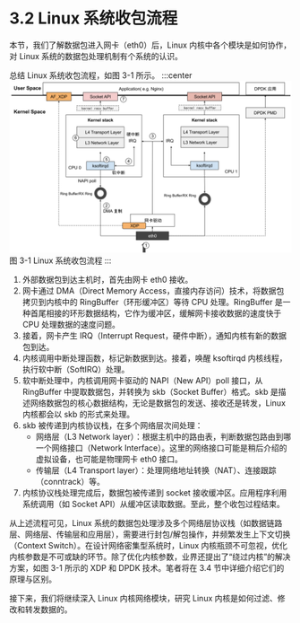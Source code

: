 # 3.2 Linux 系统收包流程

本节，我们了解数据包进入网卡（eth0）后，Linux 内核中各个模块是如何协作，对 Linux 系统的数据包处理机制有个系统的认识。

总结 Linux 系统收包流程，如图 3-1 所示。
:::center
  ![](../assets/networking.svg)<br/>
图 3-1 Linux 系统收包流程
:::

1. 外部数据包到达主机时，首先由网卡 eth0 接收。
2. 网卡通过 DMA（Direct Memory Access，直接内存访问）技术，将数据包拷贝到内核中的 RingBuffer（环形缓冲区）等待 CPU 处理。RingBuffer 是一种首尾相接的环形数据结构，它作为缓冲区，缓解网卡接收数据的速度快于 CPU 处理数据的速度问题。
3. 接着，网卡产生 IRQ（Interrupt Request，硬件中断），通知内核有新的数据包到达。
4. 内核调用中断处理函数，标记新数据到达。接着，唤醒 ksoftirqd 内核线程，执行软中断（SoftIRQ）处理。
5. 软中断处理中，内核调用网卡驱动的 NAPI（New API）poll 接口，从 RingBuffer 中提取数据包，并转换为 skb（Socket Buffer）格式。skb 是描述网络数据包的核心数据结构，无论是数据包的发送、接收还是转发，Linux 内核都会以 skb 的形式来处理。
6. skb 被传递到内核协议栈，在多个网络层次间处理：
	- 网络层（L3 Network layer）：根据主机中的路由表，判断数据包路由到哪一个网络接口（Network Interface）。这里的网络接口可能是稍后介绍的虚拟设备，也可能是物理网卡 eth0 接口。
	- 传输层（L4 Transport layer）：处理网络地址转换（NAT）、连接跟踪（conntrack）等。
7. 内核协议栈处理完成后，数据包被传递到 socket 接收缓冲区。应用程序利用系统调用（如 Socket API）从缓冲区读取数据。至此，整个收包过程结束。

从上述流程可见，Linux 系统的数据包处理涉及多个网络层协议栈（如数据链路层、网络层、传输层和应用层），需要进行封包/解包操作，并频繁发生上下文切换（Context Switch）。在设计网络密集型系统时，Linux 内核瓶颈不可忽视，优化内核参数是不可或缺的环节。除了优化内核参数，业界还提出了“绕过内核”的解决方案，如图 3-1 所示的 XDP 和 DPDK 技术。笔者将在 3.4 节中详细介绍它们的原理与区别。

接下来，我们将继续深入 Linux 内核网络模块，研究 Linux 内核是如何过滤、修改和转发数据的。